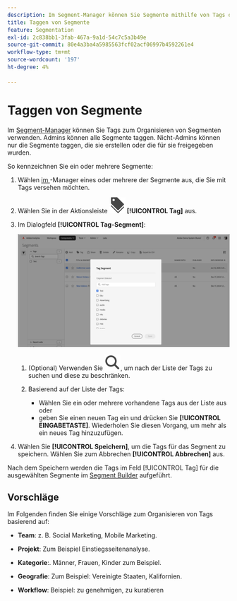 ```yaml
---
description: Im Segment-Manager können Sie Segmente mithilfe von Tags organisieren.
title: Taggen von Segmente
feature: Segmentation
exl-id: 2c838bb1-3fab-467a-9a1d-54c7c5a3b49e
source-git-commit: 80e4a3ba4a5985563fcf02acf06997b4592261e4
workflow-type: tm+mt
source-wordcount: '197'
ht-degree: 4%

---
```


# Taggen von Segmente

Im [Segment-Manager](seg-manage.md) können Sie Tags zum Organisieren von Segmenten verwenden. Admins können alle Segmente taggen. Nicht-Admins können nur die Segmente taggen, die sie erstellen oder die für sie freigegeben wurden.

So kennzeichnen Sie ein oder mehrere Segmente:

1. Wählen [ im ](seg-manage.md)-Manager eines oder mehrere der Segmente aus, die Sie mit Tags versehen möchten.
1. Wählen Sie in der Aktionsleiste ![Kennzeichnungen](/help/assets/icons/Labels.svg) **[!UICONTROL Tag]** aus.
1. Im Dialogfeld **[!UICONTROL Tag-Segment]**:

   ![Dialogfeld „Segmente taggen“](assets/segments-tag.png)

   1. (Optional) Verwenden Sie ![Suche](/help/assets/icons/Search.svg), um nach der Liste der Tags zu suchen und diese zu beschränken.

   2. Basierend auf der Liste der Tags:

      * Wählen Sie ein oder mehrere vorhandene Tags aus der Liste aus oder
      * geben Sie einen neuen Tag ein und drücken Sie **[!UICONTROL EINGABETASTE]**. Wiederholen Sie diesen Vorgang, um mehr als ein neues Tag hinzuzufügen.

1. Wählen Sie **[!UICONTROL Speichern]**, um die Tags für das Segment zu speichern. Wählen Sie zum Abbrechen **[!UICONTROL Abbrechen]** aus.

Nach dem Speichern werden die Tags im Feld [!UICONTROL Tag] für die ausgewählten Segmente im [Segment Builder](seg-build.md) aufgeführt.


## Vorschläge

Im Folgenden finden Sie einige Vorschläge zum Organisieren von Tags basierend auf:

* **Team**: z. B. Social Marketing, Mobile Marketing.

* **Projekt**: Zum Beispiel Einstiegsseitenanalyse.

* **Kategorie**:. Männer, Frauen, Kinder zum Beispiel.

* **Geografie**: Zum Beispiel: Vereinigte Staaten, Kalifornien.

* **Workflow**: Beispiel: zu genehmigen, zu kuratieren


<!--
In the [Segment manager](seg-manage.md), you can use tags to organize segments. Administrators can tag all segments. Non administroators can tags only the segments they create or have been shared with them.

To tag one or more segments:

1. In the [Segment manager](seg-manage.md), select one or more of the segments you want to tag.
1. From the action bar, select ![Labels](/help/assets/icons/Labels.svg) **[!UICONTROL Tag]**.
1. In the **[!UICONTROL Tag Segments]** dialog:
   
   ![Tag Segments dialog](assets/tag-filter-dialog.png)

   1. (optionally) use ![Search](/help/assets/icons/Search.svg) to search for and limit the list of tags.

   2. Based on the list of tags:
   
      * select one or more existing tags from the list, or
      * enter a new tag and press **[!UICONTROL ENTER]**. Repeat to add more than one new tag.

1. Select **[!UICONTROL Save]** to save the tags for the segment. Select **[!UICONTROL Cancel]** to cancel.

Once saved, the tags are listed in the [!UICONTROL Tag] field for the selected segments in the [Segment builder](seg-builder.md). 


## Suggestions

Below are some suggestions to organize tags based on:

* **Team**: For example, Social Marketing, Mobile Marketing.
    
* **Project**: For example, Entry-page analysis.
    
* **Category**:. For example, Men, Women, Kids.

* **Geography**: For example: United States, California.
    
* **Workflow**: For example: To be approved,  Curated

-->